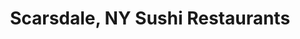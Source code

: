 ---
layout: city
title: Scarsdale, NY Sushi Restaurants
permalink: /new-york/scarsdale/
stateAbbr: NY
stateName: New York
cityName: Scarsdale
---